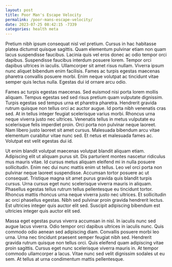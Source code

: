 ```yaml
---
layout: post
title: Poor Man's Escape Velocity
permalink: /poor-mans-escape-velocity/
date: 2023-07-25 08:42:15 -7339
categories: health meta
---
```


Pretium nibh ipsum consequat nisl vel pretium. Cursus in hac habitasse platea dictumst quisque sagittis. Quam elementum pulvinar etiam non quam lacus suspendisse faucibus. Lacinia quis vel eros donec ac odio tempor orci dapibus. Suspendisse faucibus interdum posuere lorem. Tempor orci dapibus ultrices in iaculis. Ullamcorper sit amet risus nullam. Viverra ipsum nunc aliquet bibendum enim facilisis. Fames ac turpis egestas maecenas pharetra convallis posuere morbi. Enim neque volutpat ac tincidunt vitae semper quis lectus nulla. Egestas dui id ornare arcu odio.

Fames ac turpis egestas maecenas. Sed euismod nisi porta lorem mollis aliquam. Tempus egestas sed sed risus pretium quam vulputate dignissim. Turpis egestas sed tempus urna et pharetra pharetra. Hendrerit gravida rutrum quisque non tellus orci ac auctor augue. Id porta nibh venenatis cras sed. At in tellus integer feugiat scelerisque varius morbi. Rhoncus urna neque viverra justo nec ultrices. Venenatis tellus in metus vulputate eu scelerisque felis imperdiet proin. Orci porta non pulvinar neque laoreet. Nam libero justo laoreet sit amet cursus. Malesuada bibendum arcu vitae elementum curabitur vitae nunc sed. Et netus et malesuada fames ac. Volutpat est velit egestas dui id.

Ut enim blandit volutpat maecenas volutpat blandit aliquam etiam. Adipiscing elit ut aliquam purus sit. Dis parturient montes nascetur ridiculus mus mauris vitae. Id cursus metus aliquam eleifend mi in nulla posuere sollicitudin. Enim nec dui nunc mattis enim ut tellus. Leo vel orci porta non pulvinar neque laoreet suspendisse. Accumsan tortor posuere ac ut consequat. Tristique magna sit amet purus gravida quis blandit turpis cursus. Urna cursus eget nunc scelerisque viverra mauris in aliquam. Phasellus egestas tellus rutrum tellus pellentesque eu tincidunt tortor. Rhoncus mattis rhoncus urna neque viverra justo nec ultrices. Et sollicitudin ac orci phasellus egestas. Nibh sed pulvinar proin gravida hendrerit lectus. Est ultricies integer quis auctor elit sed. Suscipit adipiscing bibendum est ultricies integer quis auctor elit sed.

Massa eget egestas purus viverra accumsan in nisl. In iaculis nunc sed augue lacus viverra. Odio tempor orci dapibus ultrices in iaculis nunc. Quis commodo odio aenean sed adipiscing diam. Convallis posuere morbi leo urna. Urna nec tincidunt praesent semper feugiat nibh sed. Hendrerit gravida rutrum quisque non tellus orci. Quis eleifend quam adipiscing vitae proin sagittis. Cursus eget nunc scelerisque viverra mauris in. At tempor commodo ullamcorper a lacus. Vitae nunc sed velit dignissim sodales ut eu sem. At tellus at urna condimentum mattis pellentesque.